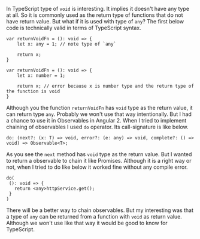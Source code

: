 In TypeScript type of `void` is interesting. It implies it doesn't have any type at all. So it is commonly used as the return type of functions that do not have return value.
But what if it is used with type of `any`? The first below code is technically valid in terms of TypeScript syntax.

```
var returnVoidFn = (): void => {
	let x: any = 1; // note type of `any`
	
	return x;
}

var returnVoidFn = (): void => {
	let x: number = 1;
	
	return x; // error because x is number type and the return type of the function is void
}
```

Although you the function `returnVoidFn` has `void` type as the return value, it can return type `any`. Probably we won't use that way intentionally.
But I had a chance to use it in Observables in Angular 2. When I tried to implement chaining of observables I used `do` operator. 
Its call-signature is like below.

```
do: (next?: (x: T) => void, error?: (e: any) => void, complete?: () => void) => Observable<T>;
```

As you see the `next` method has `void` type as the return value. But I wanted to return a observable to chain it like Promises. Although it is a right way or not, when I tried to do like below it worked fine without any compile error.

```
do(
 (): void => {
   return <any>httpService.get();
 }
)
```

There will be a better way to chain observables. But my interesting was that a type of `any` can be returned from a function with `void` as return value.
Although we won't use like that way it would be good to know for TypeScript.

